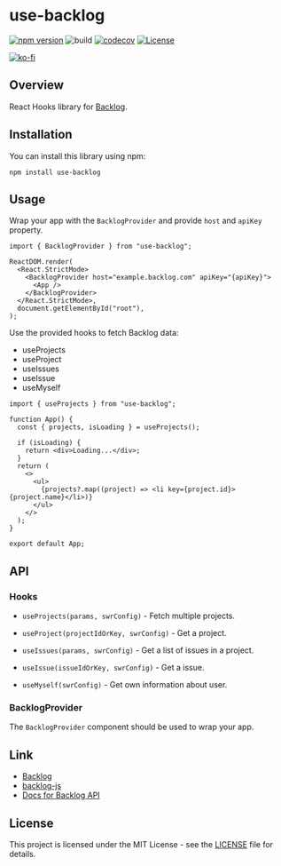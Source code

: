 # use-backlog

[![npm version](https://badge.fury.io/js/use-backlog.svg)](https://badge.fury.io/js/use-backlog)
![build](https://github.com/ryohidaka/use-backlog/workflows/Build/badge.svg)
[![codecov](https://codecov.io/gh/ryohidaka/use-backlog/graph/badge.svg?token=RHP9TB2F51)](https://codecov.io/gh/ryohidaka/use-backlog)
[![License](https://img.shields.io/badge/license-MIT-blue.svg)](https://opensource.org/licenses/MIT)

[![ko-fi](https://ko-fi.com/img/githubbutton_sm.svg)](https://ko-fi.com/B0B6TVH92)

## Overview

React Hooks library for [Backlog](https://backlog.com/).

## Installation

You can install this library using npm:

```shell
npm install use-backlog
```

## Usage

Wrap your app with the `BacklogProvider` and provide `host` and `apiKey` property.

```tsx
import { BacklogProvider } from "use-backlog";

ReactDOM.render(
  <React.StrictMode>
    <BacklogProvider host="example.backlog.com" apiKey="{apiKey}">
      <App />
    </BacklogProvider>
  </React.StrictMode>,
  document.getElementById("root"),
);
```

Use the provided hooks to fetch Backlog data:

- useProjects
- useProject
- useIssues
- useIssue
- useMyself

```tsx
import { useProjects } from "use-backlog";

function App() {
  const { projects, isLoading } = useProjects();

  if (isLoading) {
    return <div>Loading...</div>;
  }
  return (
    <>
      <ul>
        {projects?.map((project) => <li key={project.id}>{project.name}</li>)}
      </ul>
    </>
  );
}

export default App;
```

## API

### Hooks

- `useProjects(params, swrConfig)` - Fetch multiple projects.

- `useProject(projectIdOrKey, swrConfig)` - Get a project.

- `useIssues(params, swrConfig)` - Get a list of issues in a project.

- `useIssue(issueIdOrKey, swrConfig)` - Get a issue.

- `useMyself(swrConfig)` - Get own information about user.

### BacklogProvider

The `BacklogProvider` component should be used to wrap your app.

## Link

- [Backlog](https://backlog.com/)
- [backlog-js](https://github.com/nulab/backlog-js)
- [Docs for Backlog API](https://developer.nulab.com/docs/backlog)

## License

This project is licensed under the MIT License - see the [LICENSE](LICENSE) file for details.
